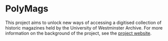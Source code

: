 # PolyMags

This project aims to unlock new ways of accessing a digitised collection of historic magazines held by the University of Westminster Archive. For more information on the background of the project, see the [project website](https://jakebickford.github.io/PolyMags/).
